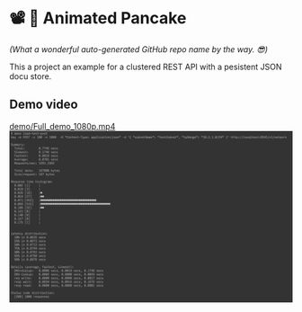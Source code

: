 # 📽 🥞 Animated Pancake
*(What a wonderful auto-generated GitHub repo name by the way. 😎)*


This a project an example for a clustered REST API with a pesistent JSON docu store.

## Demo video
[demo/Full_demo_1080p.mp4](https://github.com/mystman/animated-pancake/blob/main/demo/Full_demo_1080p.mp4)
[![Demo](https://github.com/mystman/animated-pancake/blob/main/demo/Thumbnail.png)](https://github.com/mystman/animated-pancake/blob/main/demo/Full_demo_1080p.mp4)
